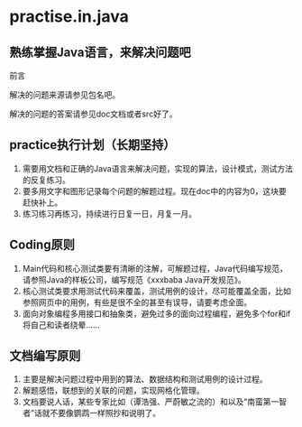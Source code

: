 # practise.in.java
## 熟练掌握Java语言，来解决问题吧

前言

解决的问题来源请参见包名吧。

解决的问题的答案请参见doc文档或者src好了。

## practice执行计划（长期坚持）
1. 需要用文档和正确的Java语言来解决问题，实现的算法，设计模式，测试方法的反复练习。
2. 要多用文字和图形记录每个问题的解题过程。现在doc中的内容为0，这块要赶快补上。
3. 练习练习再练习，持续进行日复一日，月复一月。

## Coding原则
1. Main代码和核心测试类要有清晰的注解，可解题过程，Java代码编写规范，请参照Java的样板公司，编写规范《xxxbaba Java开发规范》。
2. 核心测试类要求用测试代码来覆盖，测试用例的设计，尽可能覆盖全面，比如参照网页中的用例，有些是很不全的甚至有误导，请要考虑全面。
3. 面向对象编程多用接口和抽象类，避免过多的面向过程编程，避免多个for和if将自己和读者绕晕……

## 文档编写原则
1. 主要是解决问题过程中用到的算法、数据结构和测试用例的设计过程。
2. 解题感悟，联想到的关联的问题，实现网格化管理。
3. 文档要说人话，某些专家比如（谭浩强、严蔚敏之流的）和以及“南蛮第一智者”话就不要像鹦鹉一样照抄和说明了。


